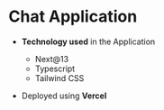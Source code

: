 # Chat Application 

- **Technology used** in the Application
  - Next@13
  - Typescript
  - Tailwind CSS


- Deployed using **Vercel**